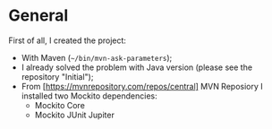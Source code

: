 # General

First of all, I created the project:

- With Maven (`~/bin/mvn-ask-parameters`);
- I already solved the problem with Java version (please see the repository "Initial");
- From [https://mvnrepository.com/repos/central] MVN Reposiory I installed two Mockito dependencies:
  - Mockito Core
  - Mockito JUnit Jupiter
